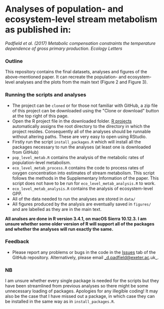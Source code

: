 # Analyses of population- and ecosystem-level stream metabolism as published in:

_Padfield et al. (2017) Metabolic compensation constraints the temperature dependence of gross primary production. Ecology Letters_

### Outline

This repository contains the final datasets, analyses and figures of the above-mentioned paper. It can recreate the population- and ecosystem-level analyses and the plots from the main text (Figure 2 and Figure 3).

### Running the scripts and analyses

- The project can be `cloned` or for those not familiar with GitHub, a zip file of this project can be downloaded using the "Clone or download" button at the top right of this page.
- Open the R project file in the downloaded folder. [R projects](https://support.rstudio.com/hc/en-us/articles/200526207-Using-Projects) automatically assigns the root directory to the directory in which the project resides. Consequently all of the analyses should be runnable without altering paths. These are very easy to open using RStudio.
- Firstly run the script `install_packages.R` which will install all the packages necessary to run the analyses (at least one is downloaded from GitHub)
- `pop_level_metab.R` contains the analysis of the metabolic rates of population-level metabolism.
- `eco_level_metab_process.R` contains the code to process rates of oxygen concentration into estimates of stream metabolism. This script follows the methods in the Supplementary Information of the paper. This script does not have to be run for `eco_level_metab_analysis.R` to work.
- `eco_level_metab_analysis.R` contains the analysis of ecosystem-level GPP.
- All of the data needed to run the analyses are stored in `data/`
- All figures produced by the analysis are eventually saved in `figures/` and are labelled as they are in the main text.

__All analses are done in R version 3.4.1, on macOS Sierra 10.12.3. I am unsure whether some older version of R will support all of the packages and whether the analyses will run exactly the same.__

### Feedback

- Please report any problems or bugs in the code in the [Issues](https://github.com/padpadpadpad/Iceland_stream_ELE_analyses/issues) tab of the GitHub repository. Alternatively, please email _d.padfield@exeter.ac.uk_.

### NB

I am unsure whether every single package is needed for the scripts but they have been streamlined from previous analyses so there might be some unnecessary loading of packages. Apologies for any illegible coding! It may also be the case that I have missed out a package, in which case they can be installed in the same way as in `install_packages.R`.